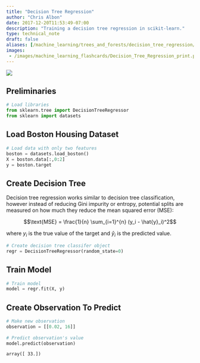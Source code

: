 ```yaml
---
title: "Decision Tree Regression"
author: "Chris Albon"
date: 2017-12-20T11:53:49-07:00
description: "Training a decision tree regression in scikit-learn."
type: technical_note
draft: false
aliases: [/machine_learning/trees_and_forests/decision_tree_regression/]
images:
 - /images/machine_learning_flashcards/Decision_Tree_Regression_print.png
---
```

<a alt="Decision Tree Regression" href="https://machinelearningflashcards.com">
    <img src="/images/machine_learning_flashcards/Decision_Tree_Regression_print.png" class="flashcard center-block">
</a>

## Preliminaries


```python
# Load libraries
from sklearn.tree import DecisionTreeRegressor
from sklearn import datasets
```

## Load Boston Housing Dataset


```python
# Load data with only two features
boston = datasets.load_boston()
X = boston.data[:,0:2]
y = boston.target
```

## Create Decision Tree

Decision tree regression works similar to decision tree classification, however instead of reducing Gini impurity or entropy, potential splits are measured on how much they reduce the mean squared error (MSE):

$$\text{MSE} = \frac{1}{n} \sum_{i=1}^{n} (y_i - \hat{y}_i)^2$$

where $y_i$ is the true value of the target and $\hat{y}_i$ is the predicted value.


```python
# Create decision tree classifer object
regr = DecisionTreeRegressor(random_state=0)
```

## Train Model


```python
# Train model
model = regr.fit(X, y)
```

## Create Observation To Predict


```python
# Make new observation
observation = [[0.02, 16]]
              
# Predict observation's value  
model.predict(observation)
```




    array([ 33.])


